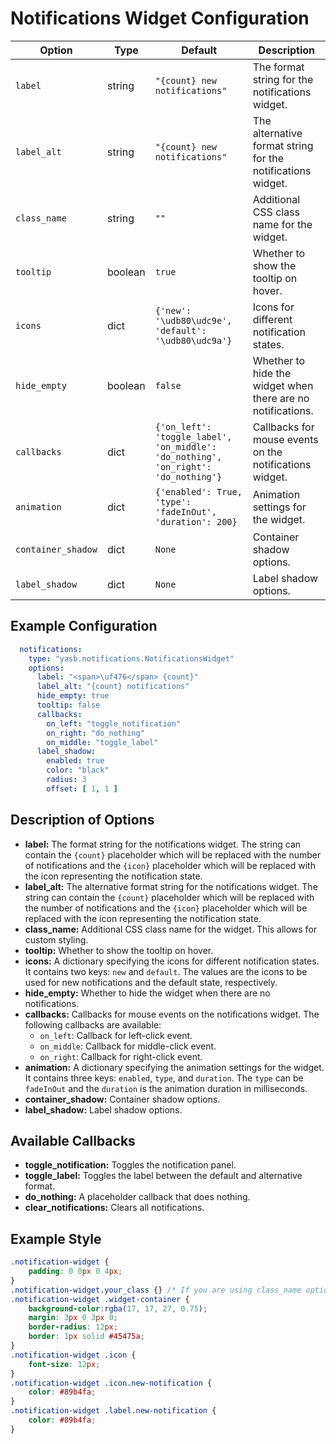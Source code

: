 # Notifications Widget Configuration

| Option            | Type    | Default                                                                 | Description                                                                 |
|-------------------|---------|-------------------------------------------------------------------------|-----------------------------------------------------------------------------|
| `label`           | string  | `"{count} new notifications"`                        | The format string for the notifications widget.     |
| `label_alt`       | string  | `"{count} new notifications"`        | The alternative format string for the notifications widget. |
| `class_name`      | string  | `""`                                                                                  | Additional CSS class name for the widget.                                    |
| `tooltip`  | boolean  | `true`        | Whether to show the tooltip on hover. |
| `icons`          | dict    | `{'new': '\udb80\udc9e', 'default': '\udb80\udc9a'}`               | Icons for different notification states.                                    |
| `hide_empty`       | boolean  | `false`  | Whether to hide the widget when there are no notifications. |
| `callbacks`       | dict    | `{'on_left': 'toggle_label', 'on_middle': 'do_nothing', 'on_right': 'do_nothing'}` | Callbacks for mouse events on the notifications widget. |
| `animation`         | dict    | `{'enabled': True, 'type': 'fadeInOut', 'duration': 200}`               | Animation settings for the widget.                                          |
| `container_shadow`   | dict   | `None`                  | Container shadow options.                       |
| `label_shadow`         | dict   | `None`                  | Label shadow options.                 |

## Example Configuration

```yaml
  notifications:
    type: "yasb.notifications.NotificationsWidget"
    options:
      label: "<span>\uf476</span> {count}"
      label_alt: "{count} notifications"
      hide_empty: true
      tooltip: false
      callbacks:
        on_left: "toggle_notification"
        on_right: "do_nothing"
        on_middle: "toggle_label"
      label_shadow:
        enabled: true
        color: "black"
        radius: 3
        offset: [ 1, 1 ]
```

## Description of Options

- **label:** The format string for the notifications widget. The string can contain the `{count}` placeholder which will be replaced with the number of notifications and the `{icon}` placeholder which will be replaced with the icon representing the notification state.
- **label_alt:** The alternative format string for the notifications widget. The string can contain the `{count}` placeholder which will be replaced with the number of notifications and the `{icon}` placeholder which will be replaced with the icon representing the notification state.
- **class_name:** Additional CSS class name for the widget. This allows for custom styling.
- **tooltip:** Whether to show the tooltip on hover.
- **icons:** A dictionary specifying the icons for different notification states. It contains two keys: `new` and `default`. The values are the icons to be used for new notifications and the default state, respectively.
- **hide_empty:** Whether to hide the widget when there are no notifications.
- **callbacks:** Callbacks for mouse events on the notifications widget. The following callbacks are available:
  - `on_left`: Callback for left-click event.
  - `on_middle`: Callback for middle-click event.
  - `on_right`: Callback for right-click event.
- **animation:** A dictionary specifying the animation settings for the widget. It contains three keys: `enabled`, `type`, and `duration`. The `type` can be `fadeInOut` and the `duration` is the animation duration in milliseconds.
- **container_shadow:** Container shadow options.
- **label_shadow:** Label shadow options.

## Available Callbacks

- **toggle_notification:** Toggles the notification panel.
- **toggle_label:** Toggles the label between the default and alternative format.
- **do_nothing:** A placeholder callback that does nothing.
- **clear_notifications:** Clears all notifications.

## Example Style
```css
.notification-widget {
    padding: 0 0px 0 4px;
}
.notification-widget.your_class {} /* If you are using class_name option */
.notification-widget .widget-container {
	background-color:rgba(17, 17, 27, 0.75);
	margin: 3px 0 3px 0;
	border-radius: 12px;
    border: 1px solid #45475a;
}
.notification-widget .icon {
    font-size: 12px;
}
.notification-widget .icon.new-notification {
    color: #89b4fa;
}
.notification-widget .label.new-notification {
    color: #89b4fa;
}
```
